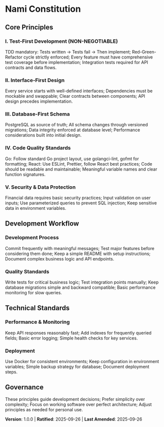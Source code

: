 # Nami Constitution

## Core Principles

### I. Test-First Development (NON-NEGOTIABLE)

TDD mandatory: Tests written → Tests fail → Then implement; Red-Green-Refactor cycle strictly enforced; Every feature must have comprehensive test coverage before implementation; Integration tests required for API contracts and data flows.

### II. Interface-First Design

Every service starts with well-defined interfaces; Dependencies must be mockable and swappable; Clear contracts between components; API design precedes implementation.

### III. Database-First Schema

PostgreSQL as source of truth; All schema changes through versioned migrations; Data integrity enforced at database level; Performance considerations built into initial design.

### IV. Code Quality Standards

Go: Follow standard Go project layout, use golangci-lint, gofmt for formatting; React: Use ESLint, Prettier, follow React best practices; Code should be readable and maintainable; Meaningful variable names and clear function signatures.

### V. Security & Data Protection

Financial data requires basic security practices; Input validation on user inputs; Use parameterized queries to prevent SQL injection; Keep sensitive data in environment variables.

## Development Workflow

### Development Process

Commit frequently with meaningful messages; Test major features before considering them done; Keep a simple README with setup instructions; Document complex business logic and API endpoints.

### Quality Standards

Write tests for critical business logic; Test integration points manually; Keep database migrations simple and backward compatible; Basic performance monitoring for slow queries.

## Technical Standards

### Performance & Monitoring

Keep API responses reasonably fast; Add indexes for frequently queried fields; Basic error logging; Simple health checks for key services.

### Deployment

Use Docker for consistent environments; Keep configuration in environment variables; Simple backup strategy for database; Document deployment steps.

## Governance

These principles guide development decisions; Prefer simplicity over complexity; Focus on working software over perfect architecture; Adjust principles as needed for personal use.

**Version**: 1.0.0 | **Ratified**: 2025-09-26 | **Last Amended**: 2025-09-26
